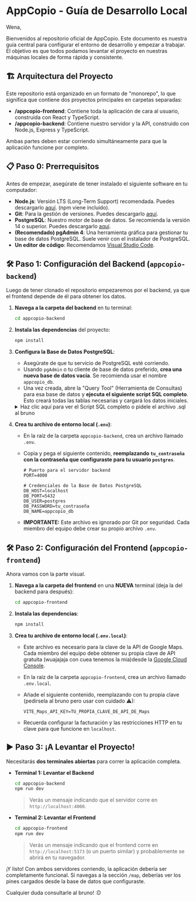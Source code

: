 # AppCopio  - Guía de Desarrollo Local
Wena,

Bienvenidos al repositorio oficial de AppCopio. Este documento es nuestra guía central para configurar el entorno de desarrollo y empezar a trabajar. El objetivo es que todos podamos levantar el proyecto en nuestras máquinas locales de forma rápida y consistente.

## 🏗️ Arquitectura del Proyecto

Este repositorio está organizado en un formato de "monorepo", lo que significa que contiene dos proyectos principales en carpetas separadas:

-   **/appcopio-frontend**: Contiene toda la aplicación de cara al usuario, construida con React y TypeScript.
-   **/appcopio-backend**: Contiene nuestro servidor y la API, construido con Node.js, Express y TypeScript.

Ambas partes deben estar corriendo simultáneamente para que la aplicación funcione por completo.

## 📋 Paso 0: Prerrequisitos

Antes de empezar, asegúrate de tener instalado el siguiente software en tu computador:

-   **Node.js**: Versión LTS (Long-Term Support) recomendada. Puedes descargarlo [aquí](https://nodejs.org/). (npm viene incluido).
-   **Git**: Para la gestión de versiones. Puedes descargarlo [aquí](https://git-scm.com/).
-   **PostgreSQL**: Nuestro motor de base de datos. Se recomienda la versión 14 o superior. Puedes descargarlo [aquí](https://www.postgresql.org/download/).
-   **(Recomendado) pgAdmin 4**: Una herramienta gráfica para gestionar tu base de datos PostgreSQL. Suele venir con el instalador de PostgreSQL.
-   **Un editor de código**: Recomendamos [Visual Studio Code](https://code.visualstudio.com/).

## 🛠️ Paso 1: Configuración del Backend (`appcopio-backend`)


Luego de tener clonado el repositorio empezaremos por el backend, ya que el frontend depende de él para obtener los datos.

1.  **Navega a la carpeta del backend** en tu terminal:
    ```bash
    cd appcopio-backend
    ```

2.  **Instala las dependencias** del proyecto:
    ```bash
    npm install
    ```

3.  **Configura la Base de Datos PostgreSQL**:
    * Asegúrate de que tu servicio de PostgreSQL esté corriendo.
    * Usando `pgAdmin` o tu cliente de base de datos preferido, **crea una nueva base de datos vacía**. Se recomienda usar el nombre `appcopio_db`.
    * Una vez creada, abre la "Query Tool" (Herramienta de Consultas) para esa base de datos y **ejecuta el siguiente script SQL completo**. Esto creará todas las tablas necesarias y cargará los datos iniciales.

    <details>
    <summary>Haz clic aquí para ver el Script SQL completo o pidele el archivo .sql al bruno</summary>

    ```sql
    -- Borra las tablas si ya existen (útil si necesitas empezar de cero)
    DROP TABLE IF EXISTS Users CASCADE;
    DROP TABLE IF EXISTS Centers CASCADE;
    DROP TABLE IF EXISTS Roles CASCADE;

    -- Tabla para Roles (Equipo de Emergencias, Encargado de Centro)
    CREATE TABLE Roles (
        role_id SERIAL PRIMARY KEY,
        role_name VARCHAR(50) UNIQUE NOT NULL
    );

    INSERT INTO Roles (role_name) VALUES ('Emergencias'), ('Encargado');

    -- Tabla para Usuarios
    CREATE TABLE Users (
        user_id SERIAL PRIMARY KEY,
        username VARCHAR(100) UNIQUE NOT NULL,
        password_hash VARCHAR(255) NOT NULL,
        email VARCHAR(100) UNIQUE,
        role_id INT NOT NULL,
        center_id VARCHAR(10),
        created_at TIMESTAMP WITH TIME ZONE DEFAULT CURRENT_TIMESTAMP,
        FOREIGN KEY (role_id) REFERENCES Roles(role_id)
    );

    -- Tabla para Centros
    CREATE TABLE Centers (
        center_id VARCHAR(10) PRIMARY KEY,
        name VARCHAR(255) NOT NULL,
        address VARCHAR(255),
        type VARCHAR(50) NOT NULL CHECK (type IN ('Acopio', 'Albergue')),
        capacity INT DEFAULT 0,
        is_active BOOLEAN DEFAULT FALSE,
        latitude DECIMAL(9, 6),
        longitude DECIMAL(9, 6),
        created_at TIMESTAMP WITH TIME ZONE DEFAULT CURRENT_TIMESTAMP,
        updated_at TIMESTAMP WITH TIME ZONE DEFAULT CURRENT_TIMESTAMP
    );

    -- Insertamos algunos centros de ejemplo para probar
    INSERT INTO Centers (center_id, name, address, type, capacity, is_active, latitude, longitude) VALUES
    ('C001', 'Gimnasio Municipal Playa Ancha', 'Av. Playa Ancha 123', 'Albergue', 150, false, -33.036100, -71.606700),
    ('C002', 'Liceo Bicentenario Valparaíso', 'Calle Independencia 456', 'Acopio', 0, true, -33.045800, -71.619700),
    ('C003', 'Sede Vecinal Cerro Cordillera', 'Pasaje Esmeralda 789', 'Acopio', 0, false, -33.039500, -71.628500);

    SELECT 'Tablas creadas e inicializadas con éxito!' as status;
    ```
    </details>

4.  **Crea tu archivo de entorno local (`.env`)**:
    * En la raíz de la carpeta `appcopio-backend`, crea un archivo llamado `.env`.
    * Copia y pega el siguiente contenido, **reemplazando `tu_contraseña` con la contraseña que configuraste para tu usuario `postgres`**.

        ```env
        # Puerto para el servidor backend
        PORT=4000

        # Credenciales de la Base de Datos PostgreSQL
        DB_HOST=localhost
        DB_PORT=5432
        DB_USER=postgres
        DB_PASSWORD=tu_contraseña
        DB_NAME=appcopio_db
        ```
    * **IMPORTANTE:** Este archivo es ignorado por Git por seguridad. Cada miembro del equipo debe crear su propio archivo `.env`.

## 🛠️ Paso 2: Configuración del Frontend (`appcopio-frontend`)

Ahora vamos con la parte visual.

1.  **Navega a la carpeta del frontend** en una **NUEVA** terminal (deja la del backend para después):
    ```bash
    cd appcopio-frontend
    ```
2.  **Instala las dependencias**:
    ```bash
    npm install
    ```
3.  **Crea tu archivo de entorno local (`.env.local`)**:
    * Este archivo es necesario para la clave de la API de Google Maps. Cada miembro del equipo debe obtener su propia clave de API gratuita (wuajajaja con cuea tenemos la mia)desde la [Google Cloud Console](https://console.cloud.google.com/).
    * En la raíz de la carpeta `appcopio-frontend`, crea un archivo llamado `.env.local`.
    * Añade el siguiente contenido, reemplazando con tu propia clave (pedirsela al bruno pero usar con cuidado ⚠):

        ```env
        VITE_Maps_API_KEY=TU_PROPIA_CLAVE_DE_API_DE_Maps
        ```
    * Recuerda configurar la facturación y las restricciones HTTP en tu clave para que funcione en `localhost`.

## ▶️ Paso 3: ¡A Levantar el Proyecto!

Necesitarás **dos terminales abiertas** para correr la aplicación completa.

* **Terminal 1: Levantar el Backend**
    ```bash
    cd appcopio-backend
    npm run dev
    ```
    > Verás un mensaje indicando que el servidor corre en `http://localhost:4000`.

* **Terminal 2: Levantar el Frontend**
    ```bash
    cd appcopio-frontend
    npm run dev
    ```
    > Verás un mensaje indicando que el frontend corre en `http://localhost:5173` (o un puerto similar) y probablemente se abrirá en tu navegador.

¡Y listo! Con ambos servidores corriendo, la aplicación debería ser completamente funcional. Si navegas a la sección `/map`, deberías ver los pines cargados desde la base de datos que configuraste.

Cualquier duda consultarle al bruno! :D